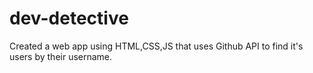 # dev-detective
Created a web app using HTML,CSS,JS that uses Github API to find it's users by their username.
